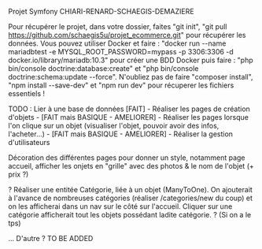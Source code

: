 Projet Symfony CHIARI-RENARD-SCHAEGIS-DEMAZIERE

Pour récupérer le projet, dans votre dossier, faites "git init", "git pull https://github.com/schaegis5u/projet_ecommerce.git" pour récupérer les données. Vous pouvez utiliser Docker et faire : "docker run --name mariadbtest -e MYSQL_ROOT_PASSWORD=mypass -p 3306:3306 -d docker.io/library/mariadb:10.3" pour créer une BDD Docker puis faire : "php bin/console doctrine:database:create" et "php bin/console doctrine:schema:update --force". N'oubliez pas de faire "composer install", "npm install --save-dev" et "npm run dev" pour récuperer les fichiers essentiels !

TODO : Lier à une base de données [FAIT] - Réaliser les pages de création d'objets - [FAIT mais BASIQUE - AMELIORER] - Réaliser les pages lorsque l'on clique sur un objet (visualiser l'objet, pouvoir avoir des infos, l'acheter...) - [FAIT mais BASIQUE - AMELIORER] - Réaliser la gestion d'utilisateurs

Décoration des différentes pages pour donner un style, notamment page accueil, afficher les onjets en "grille" avec des photos & le nom de l'objet (+ prix ?)

? Réaliser une entitée Catégorie, liée à un objet (ManyToOne). On ajouterait à l'avance de nombreuses catégories (réaliser /categories/new du coup) et on les afficherai dans un nav sur le côté sur l'accueil. Cliquer sur une catégorie afficherait tout les objets possédant ladite catégorie. ? (Si on a le tps)

... D'autre ? TO BE ADDED
